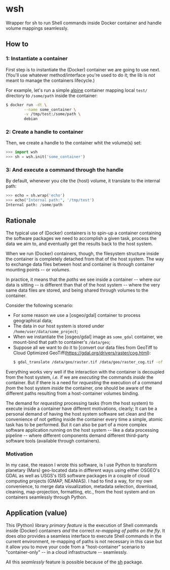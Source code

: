 # wsh
Wrapper for sh to run Shell commands inside Docker container and handle volume mappings seamlessly.

## How to

### 1: Instantiate a container
First step is to instantiate the (Docker) container we are going to use next.
(You'll use whatever method/interface you're used to do it; the lib is _not_
meant to manage the containers lifecycle.)

For example, let's run a simple [alpine](https://hub.docker.com/_/alpine) container mapping local `test/` directory to `/some/path` inside the container:
```bash
$ docker run -dt \
        --name some_container \
        -v /tmp/test:/some/path \
        debian
```

### 2: Create a handle to container
Then, we create a handle to the container whit the volume(s) set:
```python
>>> import wsh
>>> sh = wsh.init('some_container')
```

### 3: And execute a command through the handle
By default, whenever you cite the (host) volume, it translate to the internal path:
```python
>>> echo = sh.wrap('echo')
>>> echo("Internal path:", '/tmp/test')
Internal path: /some/path
```

## Rationale
The typical use of (Docker) containers is to spin-up a container containing
the software packages we need to accomplish a given task, process the data
we aim to, and eventually get the results back to the host system.

When we run (Docker) containers, though, the filesystem structure inside the
container is completely detached from that of the host system.
The way to exchange data files between host and container is through container mounting points -- or _volumes_.

In practice, it means that the _paths_ we see inside a container -- where our
data is sitting -- is different than that of the host system -- where the very
same data files are stored, and being shared through volumes to the container.

Consider the following scenario:
- For some reason we use a [osgeo/gdal] container to process geographical data;
- The data in our host system is stored under `/home/user/data/some_project`;
- When we instantiate the [osgeo/gdal] image as `some_gdal` container, we mount-bind that path to container's `/data/geo`;
- Suppose all we want to do it to [convert our data files from GeoTiff to Cloud Optimized GeoTiff(https://gdal.org/drivers/raster/cog.html):
  ```bash
  $ gdal_translate /data/geo/raster.tif /data/geo/raster_cog.tif -of COG
  ```

Everything works very well if the interaction with the container is decoupled
from the host system, _i.e._ if we are _executing_ the commands _inside_ the
container. But if there is a need for _requesting_ the execution of a command
_from_ the host system _inside_ the container, one should be aware of the
different paths resulting from a host-container volumes binding.

The demand for _requesting_ processing tasks (from the host system) to execute
inside a container have different motivations, clearly; It can be a personal
demand of having the host system software set clean and the convenience of not
getting inside the container every time a simple, atomic task has to be performed.
But it can also be part of a more complex software application running on the
host system -- like a data processing pipeline -- where different components
demand different third-party software tools (available through containers).

### Motivation
In my case, the reason I wrote this software, is I use Python to transform
planetary (Mars) geo-located data in different ways using either OSGEO's GDAL
as well as USGS's ISIS software packages in a couple of cloud computing projects (GMAP, NEANIAS).
I had to find a way, for my own convenience, to merge data visualization, metadata
selection, download, cleaning, map-projection, formatting, etc., from the host
system and on containers seamlessly through Python.


## Application (value)
This (Python) library _primary feature_ is the execution of Shell commands inside
(Docker) containers _and_ the correct _re-mapping of paths on the fly_.
It does _also_ provides a seamless interface to execute Shell commands in the
current environment, re-mapping of paths is not necessary in this case but it
allow you to move your code from a "host-container" scenario to "container-only"
-- in a cloud infrastructure -- seamlessly.

All this _seamlessly_ feature is possible because of the [sh](pypi.org/sh) package.
